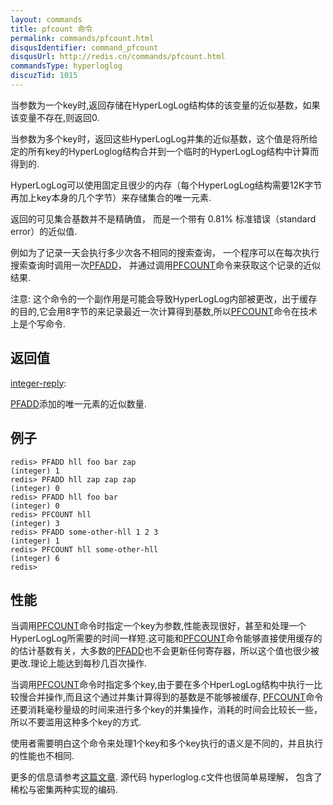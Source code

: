 ```yaml
---
layout: commands
title: pfcount 命令
permalink: commands/pfcount.html
disqusIdentifier: command_pfcount
disqusUrl: http://redis.cn/commands/pfcount.html
commandsType: hyperloglog
discuzTid: 1015
---
```


当参数为一个key时,返回存储在HyperLogLog结构体的该变量的近似基数，如果该变量不存在,则返回0.

当参数为多个key时，返回这些HyperLogLog并集的近似基数，这个值是将所给定的所有key的HyperLoglog结构合并到一个临时的HyperLogLog结构中计算而得到的.

HyperLogLog可以使用固定且很少的内存（每个HyperLogLog结构需要12K字节再加上key本身的几个字节）来存储集合的唯一元素.

返回的可见集合基数并不是精确值， 而是一个带有 0.81% 标准错误（standard error）的近似值.

例如为了记录一天会执行多少次各不相同的搜索查询， 一个程序可以在每次执行搜索查询时调用一次[PFADD](/commands/pfadd.html)， 并通过调用[PFCOUNT](/commands/pfcount.html)命令来获取这个记录的近似结果.

注意: 这个命令的一个副作用是可能会导致HyperLogLog内部被更改，出于缓存的目的,它会用8字节的来记录最近一次计算得到基数,所以[PFCOUNT](/commands/pfcount.html)命令在技术上是个写命令.

## 返回值

[integer-reply](/topics/protocol.html#integer-reply):

[PFADD](/commands/pfadd.html)添加的唯一元素的近似数量.

## 例子

	redis> PFADD hll foo bar zap
	(integer) 1
	redis> PFADD hll zap zap zap
	(integer) 0
	redis> PFADD hll foo bar
	(integer) 0
	redis> PFCOUNT hll
	(integer) 3
	redis> PFADD some-other-hll 1 2 3
	(integer) 1
	redis> PFCOUNT hll some-other-hll
	(integer) 6
	redis> 

## 性能

当调用[PFCOUNT](/commands/pfcount.html)命令时指定一个key为参数,性能表现很好，甚至和处理一个HyperLogLog所需要的时间一样短.这可能和[PFCOUNT](/commands/pfcount.html)命令能够直接使用缓存的的估计基数有关，大多数的[PFADD](/commands/pfadd.html)也不会更新任何寄存器，所以这个值也很少被更改.理论上能达到每秒几百次操作.

当调用[PFCOUNT](/commands/pfcount.html)命令时指定多个key,由于要在多个HperLogLog结构中执行一比较慢合并操作,而且这个通过并集计算得到的基数是不能够被缓存, [PFCOUNT](/commands/pfcount.html)命令还要消耗毫秒量级的时间来进行多个key的并集操作，消耗的时间会比较长一些，所以不要滥用这种多个key的方式.

使用者需要明白这个命令来处理1个key和多个key执行的语义是不同的，并且执行的性能也不相同.

更多的信息请参考[这篇文章](http://antirez.com/news/75). 源代码 hyperloglog.c文件也很简单易理解， 包含了稀松与密集两种实现的编码.